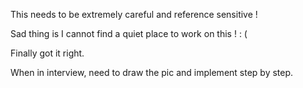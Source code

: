 
This needs to be extremely careful and reference sensitive !

Sad thing is I cannot find a quiet place to work on this ! : (

Finally got it right.

When in interview, need to draw the pic and implement step by step.

